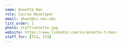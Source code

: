 ```yaml
---
name: Annette Han
role: Course Developer
email: ahan2@cs.cmu.edu
list_order: 1
photo: staff/annette.jpg
website: https://www.linkedin.com/in/annette-t-han/
staff_for: [f22, f23]
---
```

